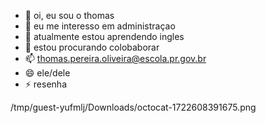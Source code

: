 - 👋 oi, eu sou o thomas
- 👀 eu me interesso em administraçao 
- 🌱 atualmente estou aprendendo ingles
- 💞️ estou procurando colobaborar
- 📫 thomas.pereira.oliveira@escola.pr.gov.br
- 😄 ele/dele
- ⚡ resenha

<!---
Thomass-cyber/Thomass-cyber is a ✨ special ✨ repository because its `README.md` (this file) appears on your GitHub profile.
You can click the Preview link to take a look at your changes.
--->
[]()/tmp/guest-yufmlj/Downloads/octocat-1722608391675.png
